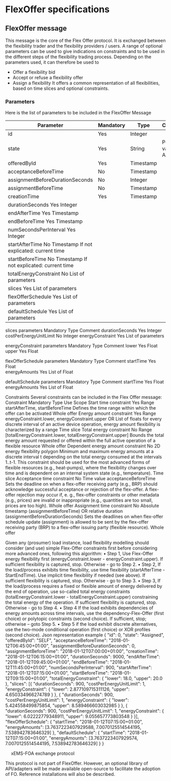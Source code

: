 # FlexOffer specifications


## FlexOffer message 

This message is the core of the Flex Offer protocol. It is exchanged between the flexibility trader and the flexibility providers / users. A range of optional parameters can be used to give indications on constraints and to be used in the different steps of the flexibility trading process.
Depending on the parameters used, it can therefore be used to 
-	Offer a flexibility bid
-	Accept or refuse a flexibility offer
-	Assign a flexibility
It offers a common representation of all flexibilities, based on time slices and optional constraints.

### Parameters
Here is the list of parameters to be included in the FlexOffer Message

|Parameter|	Mandatory | Type | Comment|
|---------|	--------- | ---- | -------|
|id | Yes | Integer| |			
|state|Yes|String|Possible values: Assigned| 
|offeredById|Yes|Timestamp||
|acceptanceBeforeTime|No|Timestamp||
|assignmentBeforeDurationSeconds|No|Integer||
|assignmentBeforeTime|No|Timestamp||
|creationTime|Yes|Timestamp||
|durationSeconds	Yes	Integer	
|endAfterTime	Yes	Timestamp	
|endBeforeTime	Yes	Timestamp	
|numSecondsPerInterval	Yes	Integer	
|startAfterTime	No	Timestamp	If not explicated: current time
|startBeforeTime	No	Timestamp	If not explicated: current time
|totalEnergyConstraint	No	List of parameters	
|slices	Yes	List of parameters	
|flexOfferSchedule	Yes	List of parameters	
|defaultSchedule	Yes	List of parameters	

slices parameters	Mandatory	Type	Comment
durationSeconds	Yes	Integer	
costPerEnergyUnitLimit	No	Integer	
energyConstraint	Yes	List of parameters	

energyConstraint parameters	Mandatory	Type	Comment
lower	Yes	Float	
upper	Yes	Float	

flexOfferSchedule parameters	Mandatory	Type	Comment
startTime	Yes	Float	
energyAmounts	Yes	List of Float	

defaultSchedule parameters	Mandatory	Type	Comment
startTime	Yes	Float	
energyAmounts	Yes	List of Float	

Constraints
Several constraints can be included in the Flex Offer message: 
Constraint	Mandatory	Type	Use	Scope
Start time constraint	Yes	Range
startAfterTime,
startBeforeTime	Defines the time range within which the offer can be activated	Whole offer
Energy amount constraint	Yes	Range
energyConstraint.lower, energyConstraint.upper
OR 
List of floats	for every discrete interval of an active device operation, energy amount flexibility is characterized by a range	Time slice 
Total energy constraint	No	Range
[totalEnergyConstraint.lower, totalEnergyConstraint.upper]	Bounds the total energy amount requested or offered within the full active operation of a flexible resource	Whole offer
Dependent energy amount constraint	No	2D energy flexibility polygon
	Minimum and maximum energy amounts at a discrete interval t depending on the total energy consumed at the intervals 1..t-1. 
This constraint should be used for the most advanced forms of flexible resources (e.g., heat-pumps), where the flexibility changes over time and is dependent on an internal system state (e.g., temperature).	Time slice
Acceptance time constraint	No	Time value
acceptanceBeforeTime	Sets the deadline on when a flex-offer receiving party (e.g., BRP) should
acknowledge successful acceptance or rejection of the flex-offer. A flex-offer rejection may occur if, e. g., flex-offer constraints or other metadata (e.g., prices) are invalid or inappropriate (e.g., quantities are too small, prices are too high).	Whole offer
Assignment time constraint	No	Absolute timestamp (assignmentBeforeTime) 
OR relative duration (assignmentBeforeDurationSeconds)
	Sets the deadlines on when flex-offer schedule update (assignment) is allowed to be sent by the flex-offer receiving party (BRP) to a flex-offer issuing party (flexible resource).	Whole offer

Given any (prosumer) load instance, load flexibility modelling should consider (and use) simple Flex-Offer constraints first before considering more advanced ones, following this algorithm:
•	Step 1, Use Flex-Offer energy flexibility first (energyConstraint.lower - energyConstraint.upper). If sufficient flexibility is captured, stop. Otherwise - go to Step 2.
•	Step 2, If the load/process exhibits time flexibility, use time flexibility (startAfterTime - StartEndTime). Use implicit time flexibility if needed (see above). If sufficient flexibility is captured, stop. Otherwise - go to Step 3.
•	Step 3, If the load/process requires a fixed or flexible amount of energy delivered by the end of operation, use so-called total energy constraints (totalEnergyConstraint.lower - totalEnergyConstraint.upper) constraining the total energy of the operation. If sufficient flexibility is captured, stop. Otherwise - go to Step 4.
•	Step 4 If the load exhibits dependencies of energy amounts across time intervals, use the dependency-Flex-Offer (first choice) or polytopic constraints (second choice). If sufficient, stop; otherwise – goto Step 5.
•	Step 5 if the load exhibit discrete alternatives, use the two-mode conditional operation (first choice) or XOR profiles (second choice).
Json representation example
{
"id": 0,
"state": "Assigned",
"offeredById": "SELF",
"acceptanceBeforeTime": "2018-01-12T06:45:00+01:00",
"assignmentBeforeDurationSeconds": 0,
"assignmentBeforeTime": "2018-01-12T07:00:00+01:00",
"creationTime": "2018-01-12T06:15:00+01:00",
"durationSeconds": 9000,
"endAfterTime": "2018-01-12T09:45:00+01:00",
"endBeforeTime": "2018-01-12T11:45:00+01:00",
"numSecondsPerInterval": 900,
"startAfterTime": "2018-01-12T07:15:00+01:00",
"startBeforeTime": "2018-01-12T09:15:00+01:00",
"totalEnergyConstraint": {
"lower": 18.0,
"upper": 20.0
},
"slices": [{
"durationSeconds": 900,
"costPerEnergyUnitLimit": 1,
"energyConstraint": {
"lower": 2.877109715311126,
"upper": 4.650334966274789
}
},
{
"durationSeconds": 900,
"costPerEnergyUnitLimit": 1,
"energyConstraint": {
"lower": 5.424558499875854,
"upper": 8.589466603032985
}
},
{
"durationSeconds": 900,
"costPerEnergyUnitLimit": 1,
"energyConstraint": {
"lower": 6.02222779348911,
"upper": 9.055657773803548
}
}],
"flexOfferSchedule": {
"startTime": "2018-01-12T07:15:00+01:00",
"energyAmounts": [3.7637223407929588,
7.0070125514544195,
7.538942783646329]
},
"defaultSchedule": {
"startTime": "2018-01-12T07:15:00+01:00",
"energyAmounts": [3.7637223407929574,
7.0070125514544195,
7.538942783646329]
}
} 





 
xEMS-FOA exchange protocol

This protocol is not part of FlexOffer. However, an optional library of API/adapters will be made available open-source to facilitate the adoption of FO. Reference installations will also be described.

